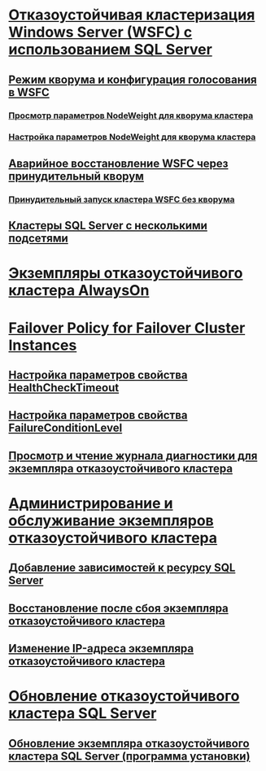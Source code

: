 # [Отказоустойчивая кластеризация Windows Server (WSFC) с использованием SQL Server](windows-server-failover-clustering-wsfc-with-sql-server.md)
## [Режим кворума и конфигурация голосования в WSFC](wsfc-quorum-modes-and-voting-configuration-sql-server.md)
### [Просмотр параметров NodeWeight для кворума кластера](view-cluster-quorum-nodeweight-settings.md)
### [Настройка параметров NodeWeight для кворума кластера](configure-cluster-quorum-nodeweight-settings.md)
## [Аварийное восстановление WSFC через принудительный кворум](wsfc-disaster-recovery-through-forced-quorum-sql-server.md)
### [Принудительный запуск кластера WSFC без кворума](force-a-wsfc-cluster-to-start-without-a-quorum.md)
## [Кластеры SQL Server с несколькими подсетями](sql-server-multi-subnet-clustering-sql-server.md)

# [Экземпляры отказоустойчивого кластера AlwaysOn](always-on-failover-cluster-instances-sql-server.md)

# [Failover Policy for Failover Cluster Instances](failover-policy-for-failover-cluster-instances.md)
## [Настройка параметров свойства HealthCheckTimeout](configure-healthchecktimeout-property-settings.md)
## [Настройка параметров свойства FailureConditionLevel](configure-failureconditionlevel-property-settings.md)
## [Просмотр и чтение журнала диагностики для экземпляра отказоустойчивого кластера](view-and-read-failover-cluster-instance-diagnostics-log.md)

# [Администрирование и обслуживание экземпляров отказоустойчивого кластера](failover-cluster-instance-administration-and-maintenance.md)
## [Добавление зависимостей к ресурсу SQL Server](add-dependencies-to-a-sql-server-resource.md)
## [Восстановление после сбоя экземпляра отказоустойчивого кластера](recover-from-failover-cluster-instance-failure.md)
## [Изменение IP-адреса экземпляра отказоустойчивого кластера](change-the-ip-address-of-a-failover-cluster-instance.md)

# [Обновление отказоустойчивого кластера SQL Server](upgrade-a-sql-server-failover-cluster-instance.md)
## [Обновление экземпляра отказоустойчивого кластера SQL Server (программа установки)](upgrade-a-sql-server-failover-cluster-instance-setup.md)

